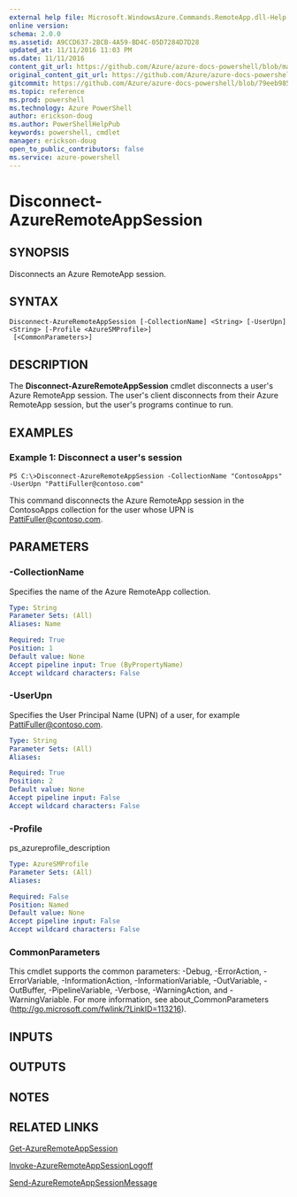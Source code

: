 ```yaml
---
external help file: Microsoft.WindowsAzure.Commands.RemoteApp.dll-Help.xml
online version: 
schema: 2.0.0
ms.assetid: A9CCD637-2BCB-4A59-BD4C-05D7284D7D28
updated_at: 11/11/2016 11:03 PM
ms.date: 11/11/2016
content_git_url: https://github.com/Azure/azure-docs-powershell/blob/master/azureps-cmdlets-docs/ServiceManagement/Azure.RemoteApp/v1.6.1/Disconnect-AzureRemoteAppSession.md
original_content_git_url: https://github.com/Azure/azure-docs-powershell/blob/master/azureps-cmdlets-docs/ServiceManagement/Azure.RemoteApp/v1.6.1/Disconnect-AzureRemoteAppSession.md
gitcommit: https://github.com/Azure/azure-docs-powershell/blob/79eeb985ea480979357fb4695832a0c3d29a48bf/azureps-cmdlets-docs/ServiceManagement/Azure.RemoteApp/v1.6.1/Disconnect-AzureRemoteAppSession.md
ms.topic: reference
ms.prod: powershell
ms.technology: Azure PowerShell
author: erickson-doug
ms.author: PowerShellHelpPub
keywords: powershell, cmdlet
manager: erickson-doug
open_to_public_contributors: false
ms.service: azure-powershell
---
```


# Disconnect-AzureRemoteAppSession

## SYNOPSIS
Disconnects an Azure RemoteApp session.

## SYNTAX

```
Disconnect-AzureRemoteAppSession [-CollectionName] <String> [-UserUpn] <String> [-Profile <AzureSMProfile>]
 [<CommonParameters>]
```

## DESCRIPTION
The **Disconnect-AzureRemoteAppSession** cmdlet disconnects a user's Azure RemoteApp session.
The user's client disconnects from their Azure RemoteApp session, but the user's programs continue to run.

## EXAMPLES

### Example 1: Disconnect a user's session
```
PS C:\>Disconnect-AzureRemoteAppSession -CollectionName "ContosoApps" -UserUpn "PattiFuller@contoso.com"
```

This command disconnects the Azure RemoteApp session in the ContosoApps collection for the user whose UPN is PattiFuller@contoso.com.

## PARAMETERS

### -CollectionName
Specifies the name of the Azure RemoteApp collection.

```yaml
Type: String
Parameter Sets: (All)
Aliases: Name

Required: True
Position: 1
Default value: None
Accept pipeline input: True (ByPropertyName)
Accept wildcard characters: False
```

### -UserUpn
Specifies the User Principal Name (UPN) of a user, for example PattiFuller@contoso.com.

```yaml
Type: String
Parameter Sets: (All)
Aliases: 

Required: True
Position: 2
Default value: None
Accept pipeline input: False
Accept wildcard characters: False
```

### -Profile
ps_azureprofile_description

```yaml
Type: AzureSMProfile
Parameter Sets: (All)
Aliases: 

Required: False
Position: Named
Default value: None
Accept pipeline input: False
Accept wildcard characters: False
```

### CommonParameters
This cmdlet supports the common parameters: -Debug, -ErrorAction, -ErrorVariable, -InformationAction, -InformationVariable, -OutVariable, -OutBuffer, -PipelineVariable, -Verbose, -WarningAction, and -WarningVariable. For more information, see about_CommonParameters (http://go.microsoft.com/fwlink/?LinkID=113216).

## INPUTS

## OUTPUTS

## NOTES

## RELATED LINKS

[Get-AzureRemoteAppSession](xref:ServiceManagement/Azure.RemoteApp/v1.6.1/Get-AzureRemoteAppSession.md)

[Invoke-AzureRemoteAppSessionLogoff](xref:ServiceManagement/Azure.RemoteApp/v1.6.1/Invoke-AzureRemoteAppSessionLogoff.md)

[Send-AzureRemoteAppSessionMessage](xref:ServiceManagement/Azure.RemoteApp/v1.6.1/Send-AzureRemoteAppSessionMessage.md)



